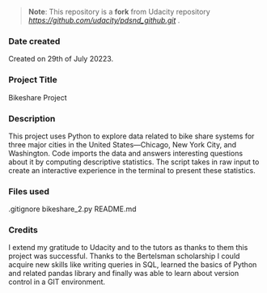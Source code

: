 >**Note**: This repository is a **fork** from Udacity repository _https://github.com/udacity/pdsnd_github.git_ .

### Date created
Created on 29th of July 20223.

### Project Title
Bikeshare Project

### Description
This project uses Python to explore data related to bike share systems for three major cities in the United States—Chicago, New York City, and Washington. Code imports the data and answers interesting questions about it by computing descriptive statistics. The script takes in raw input to create an interactive experience in the terminal to present these statistics.

### Files used
.gitignore
bikeshare_2.py
README.md

### Credits
I extend my gratitude to Udacity and to the tutors as thanks to them this project was successful. Thanks to the Bertelsman scholarship I could acquire new skills like writing queries in SQL, learned the basics of Python and related pandas library and finally was able to learn about version control in a GIT environment. 